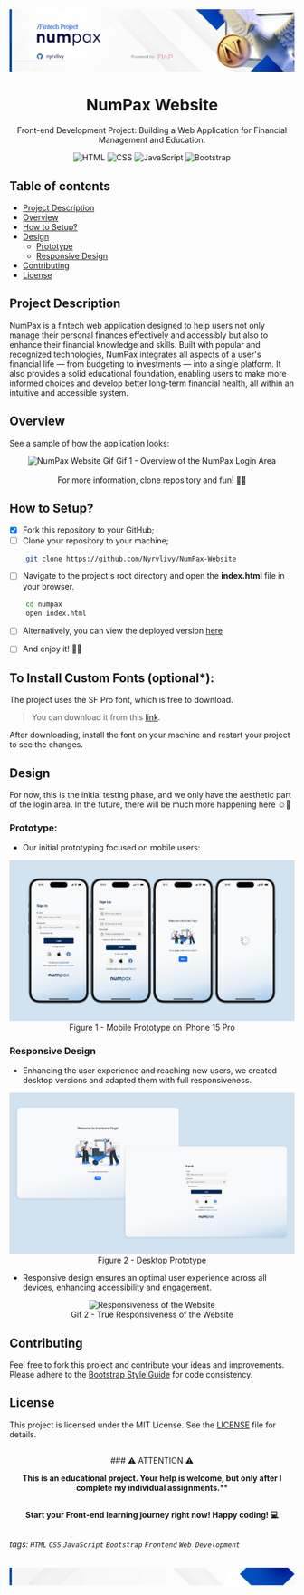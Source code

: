 <div align="center">
  <img alt="NumPax Website Banner" src=".github/assets/images/numpax-header.png">
</div>

<h1 align="center">NumPax Website</h1>
<p align="center">Front-end Development Project: Building a Web Application for Financial Management and Education.</p>

<div align="center">

![HTML](https://img.shields.io/badge/HTML-v5-orange)
![CSS](https://img.shields.io/badge/CSS-v3-blue)
![JavaScript](https://img.shields.io/badge/JavaScript-v2024-yellow)
![Bootstrap](https://img.shields.io/badge/Bootstrap-v5.3-purple)

</div>

##

## Table of contents

* [Project Description](#project-description)
* [Overview](#overview)
* [How to Setup?](#how-to-setup)
* [Design](#design)
    - [Prototype](#prototype)
    - [Responsive Design](#responsive-design)
* [Contributing](#contributing)
* [License](#license)

##

## Project Description

NumPax is a fintech web application designed to help users not only manage their personal finances effectively and accessibly but also to enhance their financial knowledge and skills. Built with popular and recognized technologies, NumPax integrates all aspects of a user's financial life — from budgeting to investments — into a single platform. It also provides a solid educational foundation, enabling users to make more informed choices and develop better long-term financial health, all within an intuitive and accessible system.

## Overview

See a sample of how the application looks:
<div align="center">
  <img alt="NumPax Website Gif" src="./.github/assets/images/numpax-overview-gif.gif">
  Gif 1 - Overview of the NumPax Login Area
  <br><br>
  For more information, clone repository and fun! 🥰😉
</div>

##

## How to Setup?

- [x] Fork this repository to your GitHub;
- [ ] Clone your repository to your machine;

```bash
    git clone https://github.com/Nyrvlivy/NumPax-Website
```

- [ ] Navigate to the project's root directory and open the **index.html** file in your browser.

```bash
    cd numpax
    open index.html
```

- [ ] Alternatively, you can view the deployed version [here]()
- [ ] And enjoy it! 🎊👏


## To Install Custom Fonts (optional*):
The project uses the SF Pro font, which is free to download. 

> You can download it from this [link](https://developer.apple.com/fonts/). 

After downloading, install the font on your machine and restart your project to see the changes.

##

## Design

For now, this is the initial testing phase, and we only have the aesthetic part of the login area. In the future, there will be much more happening here ☺️🎉

### Prototype:

- Our initial prototyping focused on mobile users:

<div align="center">
  <img alt="Mobile Protype" src="./.github/assets/images/mobile-prototype.png">
  <br>
Figure 1 - Mobile Prototype on iPhone 15 Pro
<br>
</div>


### Responsive Design

- Enhancing the user experience and reaching new users, we created desktop versions and adapted them with full responsiveness.

<div align="center">
  <img alt="Desktop Protype" src="./.github/assets/images/desktop.png">
  <br>
Figure 2 - Desktop Prototype
<br>
</div>

- Responsive design ensures an optimal user experience across all devices, enhancing accessibility and engagement.

<div align="center">
  <img alt="Responsiveness of the Website" src="./.github/assets/images/responsiveness.gif">
  <br>
Gif 2 - True Responsiveness of the Website
<br>
</div>

##

## Contributing

Feel free to fork this project and contribute your ideas and improvements. Please adhere to the [Bootstrap Style Guide](hthttps://getbootstrap.com/) for code consistency.

##

## License

This project is licensed under the MIT License. See the [LICENSE](https://github.com/Nyrvlivy/NumPax-Website/blob/main/LICENSE) file for details.

##

<div align="center">
### ⚠️ ATTENTION ⚠️

**This is an educational project. Your help is welcome, but only after I complete my individual assignments.****

</div>

##

<div align="center">

**Start your Front-end learning journey right now! Happy coding! 💻**

</div>

##

###### tags: `HTML` `CSS`  `JavaScript` `Bootstrap` `Frontend` `Web Development` 

<div align="center">
  <img alt="NumPax Website Footer" src=".github/assets/images/numpax-footer.png">
</div>
